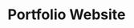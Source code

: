 ---
title: Portfolio Website
menu:
  sidebar:
    name: Portfolio Website
    identifier: portfolio-website
    weight: 200
---